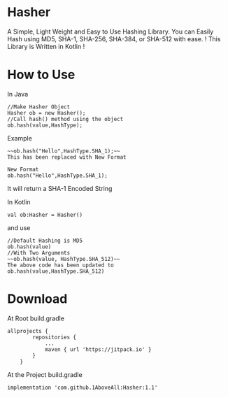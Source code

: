 # Hasher
A Simple, Light Weight and Easy to Use Hashing Library.
You can Easily Hash using MD5, SHA-1, SHA-256, SHA-384, or SHA-512 with ease.
! This Library is Written in Kotlin !

# How to Use
In Java
```
//Make Hasher Object
Hasher ob = new Hasher();
//Call hash() method using the object
ob.hash(value,HashType);
```
Example
```
~~ob.hash("Hello",HashType.SHA_1);~~
This has been replaced with New Format 

New Format 
ob.hash("Hello",HashType.SHA_1);

```
It will return a SHA-1 Encoded String 

In Kotlin

```
val ob:Hasher = Hasher()
```
and use
```
//Default Hashing is MD5
ob.hash(value)
//With Two Arguments
~~ob.hash(value, HashType.SHA_512)~~
The above code has been updated to
ob.hash(value,HashType.SHA_512)
```

# Download
At Root build.gradle
```
allprojects {
		repositories {
			...
			maven { url 'https://jitpack.io' }
		}
	}
```
At the Project build.gradle
```
implementation 'com.github.1AboveAll:Hasher:1.1'
```
  
  
